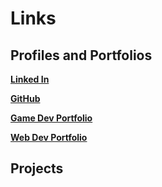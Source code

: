 # Links

## Profiles and Portfolios

[**Linked In**](https://www.linkedin.com/in/christopher-tutor-68a3b796/)

[**GitHub**](https://github.com/Pherpher089)

[**Game Dev Portfolio**](https://christutor.artstation.com/)

[**Web Dev Portfolio**](https://app.netlify.com/sites/christopher-tutor-portfolio/overview)

## Projects
